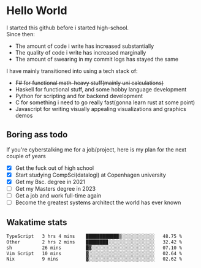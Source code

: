 # Hello World

I started this github before i started high-school.  
Since then:
- The amount of code i write has increased substantially
- The quality of code i write has increased marginally
- The amount of swearing in my commit logs has stayed the same

I have mainly transitioned into using a tech stack of:
- ~~F# for functional math-heavy stuff(mainly uni calculations)~~
- Haskell for functional stuff, and some hobby language development
- Python for scripting and for backend development
- C for something i need to go really fast(gonna learn rust at some point)
- Javascript for writing visually appealing visualizations and graphics demos

## Boring ass todo
If you're cyberstalking me for a job/project, here is my plan for the next couple of years
- [x] Get the fuck out of high school
- [x] Start studying CompSci(datalogi) at Copenhagen university
- [x] Get my Bsc. degree in 2021
- [ ] Get my Masters degree in 2023
- [ ] Get a job and work full-time again
- [ ] Become the greatest systems architect the world has ever known

## Wakatime stats
<!--START_SECTION:waka-->

```txt
TypeScript   3 hrs 4 mins    ████████████▒░░░░░░░░░░░░   48.75 %
Other        2 hrs 2 mins    ████████░░░░░░░░░░░░░░░░░   32.42 %
sh           26 mins         █▓░░░░░░░░░░░░░░░░░░░░░░░   07.10 %
Vim Script   10 mins         ▓░░░░░░░░░░░░░░░░░░░░░░░░   02.64 %
Nix          9 mins          ▓░░░░░░░░░░░░░░░░░░░░░░░░   02.62 %
```

<!--END_SECTION:waka-->
